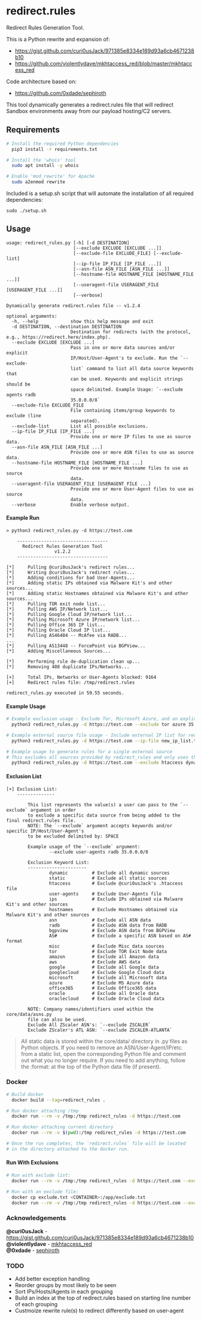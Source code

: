 # redirect.rules

Redirect Rules Generation Tool.

This is a Python rewrite and expansion of:
* https://gist.github.com/curi0usJack/971385e8334e189d93a6cb4671238b10
* https://github.com/violentlydave/mkhtaccess_red/blob/master/mkhtaccess_red

Code architecture based on:
* https://github.com/0xdade/sephiroth

This tool dynamically generates a redirect.rules file that will redirect Sandbox environments away from our payload hosting/C2 servers.

## Requirements

```bash
# Install the required Python dependencies
  pip3 install -r requirements.txt

# Install the 'whois' tool
  sudo apt install -y whois

# Enable 'mod_rewrite' for Apache
  sudo a2enmod rewrite
```

Included is a setup.sh script that will automate the installation of all required dependencies:
```
sudo ./setup.sh
```

## Usage

```
usage: redirect_rules.py [-h] [-d DESTINATION]
                         [--exclude EXCLUDE [EXCLUDE ...]]
                         [--exclude-file EXCLUDE_FILE] [--exclude-list]
                         [--ip-file IP_FILE [IP_FILE ...]]
                         [--asn-file ASN_FILE [ASN_FILE ...]]
                         [--hostname-file HOSTNAME_FILE [HOSTNAME_FILE ...]]
                         [--useragent-file USERAGENT_FILE [USERAGENT_FILE ...]]
                         [--verbose]

Dynamically generate redirect.rules file -- v1.2.4

optional arguments:
  -h, --help            show this help message and exit
  -d DESTINATION, --destination DESTINATION
                        Destination for redirects (with the protocol, e.g., https://redirect.here/index.php).
  --exclude EXCLUDE [EXCLUDE ...]
                        Pass in one or more data sources and/or explicit
                        IP/Host/User-Agent's to exclude. Run the `--exclude-
                        list` command to list all data source keywords that
                        can be used. Keywords and explicit strings should be
                        space delimited. Example Usage: `--exclude agents radb
                        35.0.0.0/8`
  --exclude-file EXCLUDE_FILE
                        File containing items/group keywords to exclude (line
                        separated).
  --exclude-list        List all possible exclusions.
  --ip-file IP_FILE [IP_FILE ...]
                        Provide one or more IP files to use as source data.
  --asn-file ASN_FILE [ASN_FILE ...]
                        Provide one or more ASN files to use as source data.
  --hostname-file HOSTNAME_FILE [HOSTNAME_FILE ...]
                        Provide one or more Hostname files to use as source
                        data.
  --useragent-file USERAGENT_FILE [USERAGENT_FILE ...]
                        Provide one or more User-Agent files to use as source
                        data.
  --verbose             Enable verbose output.
```

#### Example Run
```
> python3 redirect_rules.py -d https://test.com

    ----------------------------------
      Redirect Rules Generation Tool
                  v1.2.2
    ----------------------------------

[*]     Pulling @curi0usJack's redirect rules...
[*]     Writing @curi0usJack's redirect rules...
[*]     Adding conditions for bad User-Agents...
[*]     Adding static IPs obtained via Malware Kit's and other sources...
[*]     Adding static Hostnames obtained via Malware Kit's and other sources...
[*]     Pulling TOR exit node list...
[*]     Pulling AWS IP/Network list...
[*]     Pulling Google Cloud IP/network list...
[*]     Pulling Microsoft Azure IP/network list...
[*]     Pulling Office 365 IP list...
[*]     Pulling Oracle Cloud IP list...
[*]     Pulling AS46484 -- McAfee via RADB...
...
[*]     Pulling AS13448 -- ForcePoint via BGPView...
[*]     Adding Miscellaneous Sources...

[*]     Performing rule de-duplication clean up...
[*]     Removing 408 duplicate IPs/Networks...

[+]     Total IPs, Networks or User-Agents blocked: 9164
[+]     Redirect rules file: /tmp/redirect.rules

redirect_rules.py executed in 59.55 seconds.
```

#### Example Usage

```bash
# Example exclusion usage - Exclude Tor, Microsoft Azure, and an explicit CIDR:
  python3 redirect_rules.py -d https://test.com --exclude tor azure 35.0.0.0/8

# Example external source file usage - Include external IP list for redirection:
  python3 redirect_rules.py -d https://test.com --ip-file new_ip_list.txt

# Example usage to generate rules for a single external source
# This excludes all sources provided by redirect_rules and only uses the external source:
  python3 redirect_rules.py -d https://test.com --exclude htaccess dynamic static --ip-file new_ip_list.txt
```

#### Exclusion List

```
[+] Exclusion List:
    --------------

        This list represents the value(s) a user can pass to the `--exclude` argument in order
        to exclude a specific data source from being added to the final redirect.rules file.
        NOTE: The `--exclude` argument accepts keywords and/or specific IP/Host/User-Agent's
        to be excluded delimited by: SPACE

        Example usage of the `--exclude` argument:
                --exclude user-agents radb 35.0.0.0/8

        Exclusion Keyword List:
        ----------------------
                dynamic         # Exclude all dynamic sources
                static          # Exclude all static sources
                htaccess        # Exclude @curi0usJack's .htaccess file
                user-agents     # Exclude User-Agents file
                ips             # Exclude IPs obtained via Malware Kit's and other sources
                hostnames       # Exclude Hostnames obtained via Malware Kit's and other sources
                asn             # Exclude all ASN data
                radb            # Exclude ASN data from RADB
                bgpview         # Exclude ASN data from BGPView
                AS#             # Exclude a specific ASN based on AS# format
                misc            # Exclude Misc data sources
                tor             # Exclude TOR Exit Node data
                amazon          # Exclude all Amazon data
                aws             # Exclude AWS data
                google          # Exclude all Google data
                googlecloud     # Exclude Google Cloud data
                microsoft       # Exclude all Microsoft data
                azure           # Exclude MS Azure data
                office365       # Exclude Office365 data
                oracle          # Exclude all Oracle data
                oraclecloud     # Exclude Oracle Cloud data

        NOTE: Company names/identifiers used within the core/data/asns.py
        file can also be used.
        Exclude All ZScaler ASN's: `--exclude ZSCALER`
        Exclude ZScaler's ATL ASN: `--exclude ZSCALER-ATLANTA`
```

> All static data is stored within the core/data/ directory in .py files as Python objects. If you need to remove an ASN/User-Agent/IP/etc. from a static list, open the corresponding Python file and comment out what you no longer require. If you need to add anything, follow the :format: at the top of the Python data file (if present).

### Docker
```bash
# Build docker
  docker build --tag=redirect_rules .

# Run docker attaching /tmp
  docker run --rm -v /tmp:/tmp redirect_rules -d https://test.com

# Run docker attaching current directory
  docker run --rm -v $(pwd):/tmp redirect_rules -d https://test.com

# Once the run completes, the `redirect.rules` file will be located
# in the directory attached to the docker run.
```

#### Run With Exclusions
```bash
# Run with exclude list:
  docker run --rm -v /tmp:/tmp redirect_rules -d https://test.com --exclude aws azure 35.0.0.0/8

# Run with an exclude file:
  docker cp exclude.txt <CONTAINER>:/app/exclude.txt
  docker run --rm -v /tmp:/tmp redirect_rules -d https://test.com --exclude-file exclude.txt
```

### Acknowledgements

**@curi0usJack** - https://gist.github.com/curi0usJack/971385e8334e189d93a6cb4671238b10<br>
**@violentlydave** - [mkhtaccess_red](https://github.com/violentlydave/mkhtaccess_red/)<br>
**@0xdade** - [sephiroth](https://github.com/0xdade/sephiroth)

### TODO

* Add better exception handling
* Reorder groups by most likely to be seen
* Sort IPs/Hosts/Agents in each grouping
* Build an index at the top of redirect.rules based on starting line number of each grouping
* Custmoize rewrite rule(s) to redirect differently based on user-agent
